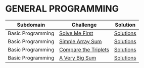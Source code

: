 # GENERAL PROGRAMMING
| Subdomain | Challenge  | Solution |
| ------------- | ------------- | ------------- |
| Basic Programming | [Solve Me First](https://www.hackerrank.com/challenges/solve-me-first/problem) | [Solutions](https://github.com/AstroAnasTariq/HackerRank/blob/main/src/main/kotlin/p1_Solve_Me_First) |
| Basic Programming | [Simple Array Sum](https://www.hackerrank.com/challenges/simple-array-sum/problem)  | [Solutions](https://github.com/AstroAnasTariq/HackerRank/blob/main/src/main/kotlin/p2_Simple_Array_Sum)  |
| Basic Programming | [Compare the Triplets](https://www.hackerrank.com/challenges/compare-the-triplets/problem)  | [Solutions](https://github.com/AstroAnasTariq/HackerRank/tree/main/src/main/kotlin/p3_Compare_the_Triplets)  |
| Basic Programming | [A Very Big Sum](https://www.hackerrank.com/challenges/a-very-big-sum/problem)  | [Solutions](https://github.com/AstroAnasTariq/HackerRank/tree/main/src/main/kotlin/p4_A_Very_Big_Sum)  |

